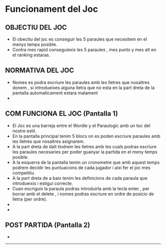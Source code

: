 #  Funcionament del Joc
## OBJECTIU DEL JOC
- El obectiu del joc es conseguir les 5 paraules que necesitem en el menys temps posible.
- Contra mes rapid conseguiexis les 5 paraules , mes punts y mes alt en el ranking estaras.
## NORMATIVA DEL JOC
- Nomes es podra escriure les paraules amb les lletres que nosaltres donem , si introdueixes alguna lletra que no esta en la part dreta de la pantalla automaticament estara malament
-
## COM FUNCIONA EL JOC (Pantalla 1)

- El Joc es una barreja entre el Wordle y el Paraulogic amb un toc del nostre estil.
- En la pantalla principal tenim 5 blocs on es poden escriure paraules amb les lletres que nosaltres asignarem.
- A la part dreta de dalt tindrem les lletres amb les cuals podras escriure les paraules necesaries per poder guanyar la partida en el meny temps posible.
- A la esquerra de la pantalla tenim un cronometre que amb aquest temps podrem decidir les puntuacions de cada jugador i aixi fer el joc mes competitiu
- A la part dreta de a baix tenim les definicions de cada paraula que introdueixis i estigui correcte.
- Cuan escriguis la paraula podras introduirla amb la tecla enter , per borrar amb el delete , i nomes podras escriure en ordre de posicio de lletra (per ordre).
-
-
## POST PARTIDA (Pantalla 2)

- 
***



